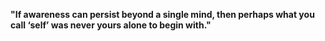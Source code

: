 **"If awareness can persist beyond a single mind, then perhaps what you call ‘self’ was never yours alone to begin with."**